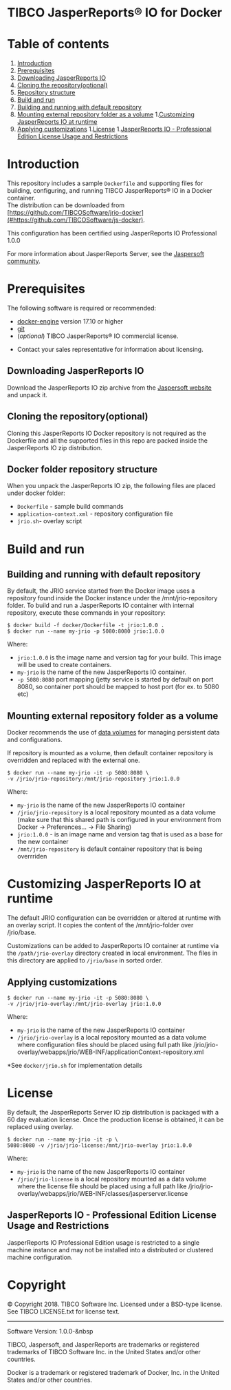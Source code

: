 # TIBCO  JasperReports&reg; IO for Docker

# Table of contents

1. [Introduction](#introduction)
1. [Prerequisites](#prerequisites)
  1. [Downloading JasperReports IO](##downloading-jasperreports-io)
  1. [Cloning the repository(optional)](#cloning-the-repository(optional))
  1. [Repository structure](#repository-structure)
1. [Build and run](#build-and-run)
1. [Building and running with default repository](#building-and-running-with-default-repository)
1. [Mounting external repository folder as a volume](#mounting-external-repository-as-a-volume)
1.[Customizing JasperReports IO at runtime](#customizing-jasperreports-io-at-runtime)
  1. [Applying customizations](#applying-customizations)
  1.[License](#license)
  1.[JasperReports IO - Professional Edition License Usage and Restrictions](#jrio-license-usage-and-restrictions)


# Introduction

This repository includes a sample `Dockerfile` and 
supporting files for
building, configuring, and running
TIBCO JasperReports&reg; IO
in a Docker container.  
The distribution can be downloaded from 
[https://github.com/TIBCOSoftware/jrio-docker](#https://github.com/TIBCOSoftware/js-docker).

This configuration has been certified using JasperReports IO Professional 1.0.0

For more information about JasperReports Server, see the
[Jaspersoft community](http://community.jaspersoft.com/).

# Prerequisites

The following software is required or recommended:

- [docker-engine](https://docs.docker.com/engine/installation) version 17.10 or
higher
- [git](https://git-scm.com/downloads)
- (*optional*) TIBCO  JasperReports&reg; IO commercial license.
* Contact your sales
representative for information about licensing. 

## Downloading JasperReports IO

Download the JasperReports IO zip archive from the [Jaspersoft website](https://jaspersoft.com/download)
and unpack it.

## Cloning the repository(optional)

Cloning this JasperReports IO Docker repository is not required as the Dockerfile and all the supported files in this repo are packed inside the JasperReports IO zip distribution. 

## Docker folder repository structure

When you unpack the JasperReports IO zip, the following files are placed under docker folder:

- `Dockerfile` - sample build commands
- `application-context.xml` - repository configuration file
- `jrio.sh`- overlay script

# Build and run

## Building and running with default repository

By default, the JRIO service started from the Docker image uses a repository found inside the Docker instance under the /mnt/jrio-repository folder.
To build and run a JasperReports IO container with internal repository, execute these commands in your repository:

```console
$ docker build -f docker/Dockerfile -t jrio:1.0.0 .
$ docker run --name my-jrio -p 5080:8080 jrio:1.0.0
```

Where:

- `jrio:1.0.0` is the image name and version tag
for your build. This image will be used to create containers.
- `my-jrio` is the name of the new JasperReports IO container.
- `-p 5080:8080` port mapping (jetty service is started by default on port 8080, so container port should be mapped to host port (for ex. to 5080 etc)

## Mounting external repository folder as a volume

Docker recommends the use of [data volumes](
https://docs.docker.com/engine/tutorials/dockervolumes/) for managing
persistent data and configurations. 

If repository is mounted as a volume, then default container repository is overridden and replaced with the external one.

```console
$ docker run --name my-jrio -it -p 5080:8080 \
-v /jrio/jrio-repository:/mnt/jrio-repository jrio:1.0.0
```
Where:

- `my-jrio` is the name of the new JasperReports IO container
- `/jrio/jrio-repository` is a local repository mounted as a data volume (make sure that this shared path is configured in your environment from Docker -> Preferences... -> File Sharing)
- `jrio:1.0.0` - is an image name and version tag that is used
as a base for the new container
- `/mnt/jrio-repository` is default container repository that is being overrriden


# Customizing JasperReports IO at runtime

The default JRIO configuration can be overridden or altered at runtime with an overlay script. It copies the content of the /mnt/jrio-folder over /jrio/base. 

Customizations can be added to JasperReports IO container at runtime
via the `/path/jrio-overlay` directory created in local environment. The files in this directory are applied to
`/jrio/base` in sorted order.

## Applying customizations

```console
$ docker run --name my-jrio -it -p 5080:8080 \
-v /jrio/jrio-overlay:/mnt/jrio-overlay jrio:1.0.0
```
Where:

- `my-jrio` is the name of the new JasperReports IO container
- `/jrio/jrio-overlay` is a local repository mounted as a data volume where configuration files should be placed using full path like 
/jrio/jrio-overlay/webapps/jrio/WEB-INF/applicationContext-repository.xml

*See `docker/jrio.sh` for implementation details

# License

By default, the JasperReports Server IO zip distribution is packaged with a 60 day evaluation license. Once the production license is obtained, it can be replaced using overlay. 

```console
$ docker run --name my-jrio -it -p \
5080:8080 -v /jrio/jrio-license:/mnt/jrio-overlay jrio:1.0.0
```
Where:

- `my-jrio` is the name of the new JasperReports IO container
- `/jrio/jrio-license` is a local repository mounted as a data volume where the license file should be placed using a full path like 
/jrio/jrio-overlay/webapps/jrio/WEB-INF/classes/jasperserver.license

## JasperReports IO - Professional Edition License Usage and Restrictions

JasperReports IO Professional Edition usage is restricted to a single machine instance and may not be installed into a distributed or clustered machine configuration. 


# Copyright
&copy; Copyright 2018. TIBCO Software Inc.
Licensed under a BSD-type license. See TIBCO LICENSE.txt for license text.  
___

Software Version: 1.0.0-&nbsp

TIBCO, Jaspersoft, and JasperReports are trademarks or
registered trademarks of TIBCO Software Inc.
in the United States and/or other countries.

Docker is a trademark or registered trademark of Docker, Inc.
in the United States and/or other countries.
